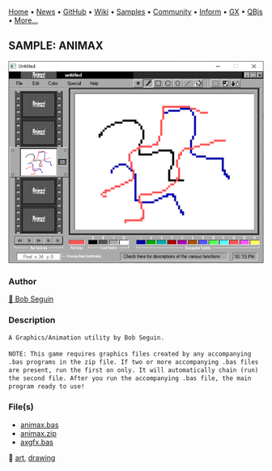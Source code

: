 [Home](https://qb64.com) • [News](../../news.md) • [GitHub](https://github.com/QB64Official/qb64) • [Wiki](https://github.com/QB64Official/qb64/wiki) • [Samples](../../samples.md) • [Community](../../community.md) • [Inform](../../inform.md) • [GX](../../gx.md) • [QBjs](../../qbjs.md) • [More...](../../more.md)

## SAMPLE: ANIMAX

![screenshot.png](img/screenshot.png)

### Author

[🐝 Bob Seguin](../bob-seguin.md) 

### Description

```text
A Graphics/Animation utility by Bob Seguin.

NOTE: This game requires graphics files created by any accompanying .bas programs in the zip file. If two or more accompanying .bas files are present, run the first on only. It will automatically chain (run) the second file. After you run the accompanying .bas file, the main program ready to use!
```

### File(s)

* [animax.bas](src/animax.bas)
* [animax.zip](src/animax.zip)
* [axgfx.bas](src/axgfx.bas)

🔗 [art](../art.md), [drawing](../drawing.md)

